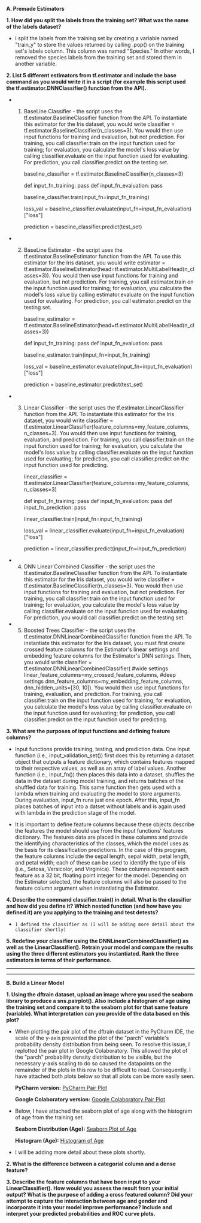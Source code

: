 **A. Premade Estimators**

**1. How did you split the labels from the training set?  What was the name of the labels dataset?**

*  I split the labels from the training set by creating a variable named "train_y" to store the values returned by calling .pop() on the training set's labels column.  This column was named "Species."  In other words, I removed the species labels from the training set and stored them in another variable.

**2. List 5 different estimators from tf.estimator and include the base command as you would write it in a script (for example this script used the tf.estimator.DNNClassifier() function from the API).**

   * 1. BaseLine Classifier - the script uses the tf.estimator.BaselineClassifier function from the API.  To instantiate this estimator for the Iris dataset, you would write classifier = tf.estimator.BaselineClassifier(n_classes=3).  You would then use input functions for training and evaluation, but not prediction.  For training, you call classifier.train on the input function used for training; for evaluation, you calculate the model's loss value by calling classifier.evaluate on the input function used for evaluating.  For prediction, you call classifier.predict on the testing set.
   
         baseline_classifier = tf.estimator.BaselineClassifier(n_classes=3)
      
         def input_fn_training:
            pass
         def input_fn_evaluation:
            pass
         
         baseline_classifier.train(input_fn=input_fn_training)
      
         loss_val = baseline_classifier.evaluate(input_fn=input_fn_evaluation)["loss"]
      
         prediction = baseline_classifier.predict(test_set)


   * 2. BaseLine Estimator - the script uses the tf.estimator.BaselineEstimator function from the API.  To use this estimator for the Iris dataset, you would write estimator = tf.estimator.BaselineEstimator(head=tf.estimator.MultiLabelHead(n_classes=3)).  You would then use input functions for training and evaluation, but not prediction.  For training, you call estimator.train on the input function used for training; for evaluation, you calculate the model's loss value by calling estimator.evaluate on the input function used for evaluating.  For prediction, you call estimator.predict on the testing set.
   
         baseline_estimator = tf.estimator.BaselineEstimator(head=tf.estimator.MultiLabelHead(n_classes=3))
      
         def input_fn_training:
            pass
         def input_fn_evaluation:
            pass
         
         baseline_estimator.train(input_fn=input_fn_training)
      
         loss_val = baseline_estimator.evaluate(input_fn=input_fn_evaluation)["loss"]
      
         prediction = baseline_estimator.predict(test_set)


   * 3. Linear Classifier - the script uses the tf.estimator.LinearClassifier function from the API.  To instantiate this estimator for the Iris dataset, you would write classifier = tf.estimator.LinearClassifier(feature_columns=my_feature_columns, n_classes=3).  You would then use input functions for training, evaluation, and prediction.  For training, you call classifier.train on the input function used for training; for evaluation, you calculate the model's loss value by calling classifier.evaluate on the input function used for evaluating; for prediction, you call classifier.predict on the input function used for predicting.

         linear_classifier = tf.estimator.LinearClassifier(feature_columns=my_feature_columns, n_classes=3)
      
         def input_fn_training:
            pass
         def input_fn_evaluation:
            pass
         def input_fn_prediction:
            pass
         
         linear_classifier.train(input_fn=input_fn_training)
      
         loss_val = linear_classifier.evaluate(input_fn=input_fn_evaluation)["loss"]
      
         prediction = linear_classifier.predict(input_fn=input_fn_prediction)


   * 4. DNN Linear Combined Classifier - the script uses the tf.estimator.BaselineClassifier function from the API.  To instantiate this estimator for the Iris dataset, you would write classifier = tf.estimator.BaselineClassifier(n_classes=3).  You would then use input functions for training and evaluation, but not prediction.  For training, you call classifier.train on the input function used for training; for evaluation, you calculate the model's loss value by calling classifier.evaluate on the input function used for evaluating.  For prediction, you would call classifier.predict on the testing set.

   * 5. Boosted Trees Classifier - the script uses the tf.estimator.DNNLinearCombinedClassifier function from the API.  To instantiate this estimator for the Iris dataset, you must first create crossed feature columns for the Estimator's linear settings and embedding feature columns for the Estimator's DNN settings. Then, you would write classifier = tf.estimator.DNNLinearCombinedClassifier(
   #wide settings
   linear_feature_columns=my_crossed_feature_columns,
   #deep settings
   dnn_feature_columns=my_embedding_feature_columns,
   dnn_hidden_units=[30, 10]).  You would then use input functions for training, evaluation, and prediction.  For training, you call classifier.train on the input function used for training; for evaluation, you calculate the model's loss value by calling classifier.evaluate on the input function used for evaluating; for prediction, you call classifier.predict on the input function used for predicting.


**3. What are the purposes of input functions and defining feature columns?**

*   Input functions provide training, testing, and prediction data.  One input function (i.e., input_validation_set()) first does this by returning a dataset object that outputs a feature dictionary, which contains features mapped to their respective values, as well as an array of label values.  Another function (i.e., input_fn()) then places this data into a dataset, shuffles the data in the dataset during model training, and returns batches of the shuffled data for training.  This same function then gets used with a lambda when training and evaluating the model to store arguments.  During evaluation, input_fn runs just one epoch.  After this, input_fn places batches of input into a datset without labels and is again used with lambda in the prediction stage of the model.  

*   It is important to define feature columns because these objects describe the features the model should use from the input functions' features dictionary.  The features data are placed in these columns and provide the identifying characteristics of the classes, which the model uses as the basis for its classification predictions.  In the case of this program, the feature columns include the sepal length, sepal width, petal length, and petal width; each of these can be used to identify the type of iris (i.e., Setosa, Versicolor, and Virginica).  These columns represent each feature as a 32 bit, floating point integer for the model.  Depending on the Estimator selected, the feature columns will also be passed to the feature column argument when instantiating the Estimator.

**4. Describe the command classifier.train() in detail.  What is the classifier and how did you define it?  Which nested function (and how have you defined it) are you applying to the training and test detests?**

*     I defined the classifier as (I will be adding more detail about the classifier shortly)

**5. Redefine your classifier using the DNNLinearCombinedClassifier() as well as the LinearClassifier().  Retrain your model and compare the results using the three different estimators you instantiated.  Rank the three estimators in terms of their performance.**

---
---

**B. Build a Linear Model**

**1. Using the dftrain dataset, upload an image where you used the seaborn library to produce a sns.pairplot().  Also include a histogram of age using the training set and compare it to the seaborn plot for that same feature (variable).  What interpretation can you provide of the data based on this plot?**

*   When plotting the pair plot of the dftrain dataset in the PyCharm IDE, the scale of the y-axis prevented the plot of the "parch" variable's probability density distribution from being seen.  To resolve this issue, I replotted the pair plot in Google Colaboratory.  This allowed the plot of the "parch" probability density distribution to be visible, but the necessary y-axis scaling to do so caused the datapoints on the remainder of the plots in this row to be difficult to read.  Consequently, I have attached both plots below so that all plots can be more easily seen.

    **PyCharm version:**
    [PyCharm Pair Plot](PyCharm_seaborn.png)
    
    **Google Colaboratory version:**
    [Google Colaboratory Pair Plot](Colab_seaborn.png)
    
*   Below, I have attached the seaborn plot of age along with the histogram of age from the training set.

    **Seaborn Distribution (Age):**
    [Seaborn Plot of Age](AgePairplot.PNG)
    
    **Histogram (Age):**
    [Histogram of Age](AgeHist.png)
    
 *  I will be adding more detail about these plots shortly.

**2. What is the difference between a categorial column and a dense feature?**

**3. Describe the feature columns that have been input to your LinearClassifier().  How would you assess the result from your initial output?  What is the purpose of adding a cross featured column?  Did your attempt to capture the interaction between age and gender and incorporate it into your model improve performance?  Include and interpret your predicted probabilities and ROC curve plots.**

